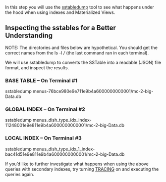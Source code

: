 In this step you will use the [sstabledump](https://docs.scylladb.com/operating-scylla/admin-tools/sstabledump/) tool to see what happens under the hood when using indexes and Materialized Views.  

## Inspecting the sstables for a Better Understanding

NOTE: The directories and files below are hypothetical. You should get the correct names from the ls -l */* (the last command ran in each terminal).

We will use sstabledump to converts the SSTable into a readable (JSON) file format, and inspect the results.

### BASE TABLE – On Terminal #1

sstabledump menus-76bce980e9e711e9b4a6000000000001/mc-2-big-Data.db

### GLOBAL INDEX – On Terminal #2

sstabledump menus_dish_type_idx_index-11248001e9e811e9b4a6000000000001/mc-2-big-Data.db

### LOCAL INDEX – On Terminal #3

sstabledump menus_dish_type_idx_1_index-bac41d51e9e811e9b4a6000000000001/mc-2-big-Data.db

If you’d like to further investigate what happens when using the above queries with secondary indexes, try turning [TRACING](https://docs.scylladb.com/using-scylla/tracing/) on and executing the queries again.

